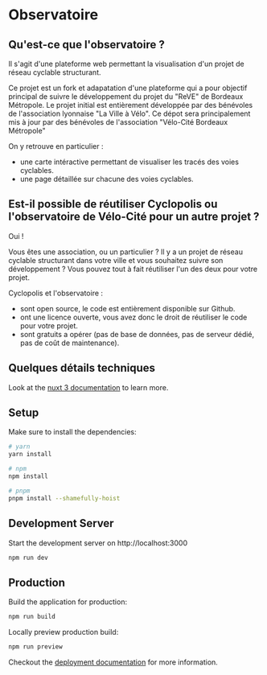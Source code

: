# Observatoire

## Qu'est-ce que l'observatoire ?
Il s'agit d'une plateforme web permettant la visualisation d'un projet de réseau cyclable structurant.

Ce projet est un fork et adapatation d'une plateforme qui a pour objectif principal de suivre le développement du projet du "ReVE" de Bordeaux Métropole.
Le projet initial est entièrement développée par des bénévoles de l'association lyonnaise "La Ville à Vélo".
Ce dépot sera principalement mis à jour par des bénévoles de l'association "Vélo-Cité Bordeaux Métropole"

On y retrouve en particulier : 
- une carte intéractive permettant de visualiser les tracés des voies cyclables.
- une page détaillée sur chacune des voies cyclables.

## Est-il possible de réutiliser Cyclopolis ou l'observatoire de Vélo-Cité pour un autre projet ?

Oui !

Vous êtes une association, ou un particulier ? Il y a un projet de réseau cyclable structurant dans votre ville et vous souhaitez suivre son développement ? Vous pouvez tout à fait réutiliser l'un des deux pour votre projet.

Cyclopolis et l'observatoire : 
- sont open source, le code est entièrement disponible sur Github.
- ont une licence ouverte, vous avez donc le droit de réutiliser le code pour votre projet.
- sont gratuits a opérer (pas de base de données, pas de serveur dédié, pas de coût de maintenance).


## Quelques détails techniques 
Look at the [nuxt 3 documentation](https://v3.nuxtjs.org) to learn more.

## Setup

Make sure to install the dependencies:

```bash
# yarn
yarn install

# npm
npm install

# pnpm
pnpm install --shamefully-hoist
```

## Development Server

Start the development server on http://localhost:3000

```bash
npm run dev
```

## Production

Build the application for production:

```bash
npm run build
```

Locally preview production build:

```bash
npm run preview
```

Checkout the [deployment documentation](https://v3.nuxtjs.org/guide/deploy/presets) for more information.
